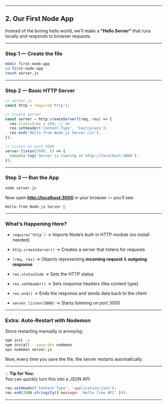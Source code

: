 

---

## **2. Our First Node App**

Instead of the boring hello world, we’ll make a **“Hello Server”** that runs locally and responds to browser requests.

---

### **Step 1 — Create the file**

```bash
mkdir first-node-app
cd first-node-app
touch server.js
```

---

### **Step 2 — Basic HTTP Server**

```js
// server.js
const http = require('http');

// Create server
const server = http.createServer((req, res) => {
  res.statusCode = 200; // OK
  res.setHeader('Content-Type', 'text/plain');
  res.end('Hello from Node.js Server 🚀\n');
});

// Listen on port 3000
server.listen(3000, () => {
  console.log('Server is running at http://localhost:3000');
});
```

---

### **Step 3 — Run the App**

```bash
node server.js
```

Now open **[http://localhost:3000](http://localhost:3000)** in your browser — you’ll see:

```
Hello from Node.js Server 🚀
```

---

### **What’s Happening Here?**

- `require('http')` → Imports Node’s built-in HTTP module (no install needed)
    
- `http.createServer()` → Creates a server that listens for requests
    
- `(req, res)` → Objects representing **incoming request** & **outgoing response**
    
- `res.statusCode` → Sets the HTTP status
    
- `res.setHeader()` → Sets response headers (like content type)
    
- `res.end()` → Ends the response and sends data back to the client
    
- `server.listen(3000)` → Starts listening on port 3000
    

---

### **Extra: Auto-Restart with Nodemon**

Since restarting manually is annoying:

```bash
npm init -y
npm install --save-dev nodemon
npx nodemon server.js
```

Now, every time you save the file, the server restarts automatically.

---

💡 **Tip for You:**  
You can quickly turn this into a JSON API:

```js
res.setHeader('Content-Type', 'application/json');
res.end(JSON.stringify({ message: 'Hello from API' }));
```

---
